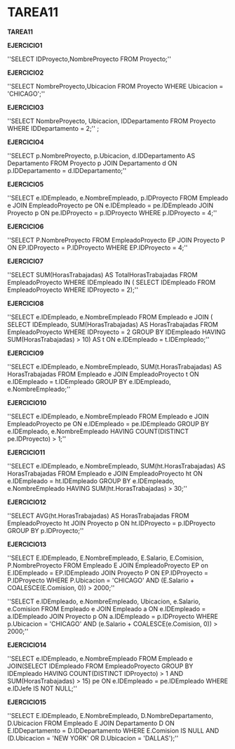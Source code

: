 # TAREA11
**TAREA11**

	
**EJERCICIO1**

''SELECT IDProyecto,NombreProyecto
       FROM Proyecto;''
	
**EJERCICIO2**

''SELECT NombreProyecto,Ubicacion
FROM Proyecto
WHERE Ubicacion = 'CHICAGO';''

	
**EJERCICIO3**

''SELECT NombreProyecto, Ubicacion, IDDepartamento
FROM Proyecto
WHERE IDDepartamento = 2;''
;
	
**EJERCICIO4**

''SELECT p.NombreProyecto, p.Ubicacion, d.IDDepartamento AS Departamento
FROM Proyecto p
JOIN Departamento d ON p.IDDepartamento = d.IDDepartamento;''

	
**EJERCICIO5**

''SELECT e.IDEmpleado, e.NombreEmpleado, p.IDProyecto
FROM Empleado e
JOIN EmpleadoProyecto pe ON e.IDEmpleado = pe.IDEmpleado
JOIN Proyecto p ON pe.IDProyecto = p.IDProyecto
WHERE p.IDProyecto = 4;''

**EJERCICIO6**

''SELECT P.NombreProyecto
FROM EmpleadoProyecto EP
JOIN Proyecto P ON EP.IDProyecto = P.IDProyecto
WHERE EP.IDProyecto = 4;''

**EJERCICIO7**

''SELECT SUM(HorasTrabajadas) AS TotalHorasTrabajadas
FROM EmpleadoProyecto
WHERE IDEmpleado IN (
SELECT IDEmpleado
FROM EmpleadoProyecto
WHERE IDProyecto = 2);''

**EJERCICIO8**

''SELECT e.IDEmpleado, e.NombreEmpleado
FROM Empleado e
JOIN (
SELECT IDEmpleado, SUM(HorasTrabajadas) AS HorasTrabajadas
FROM EmpleadoProyecto
WHERE IDProyecto = 2
GROUP BY IDEmpleado
HAVING SUM(HorasTrabajadas) > 10) AS t ON e.IDEmpleado = t.IDEmpleado;''


**EJERCICIO9**

''SELECT e.IDEmpleado, e.NombreEmpleado, SUM(t.HorasTrabajadas) AS HorasTrabajadas
FROM Empleado e
JOIN EmpleadoProyecto t ON e.IDEmpleado = t.IDEmpleado
GROUP BY e.IDEmpleado, e.NombreEmpleado;''

**EJERCICIO10**

''SELECT e.IDEmpleado, e.NombreEmpleado
FROM Empleado e
JOIN EmpleadoProyecto pe ON e.IDEmpleado = pe.IDEmpleado
GROUP BY e.IDEmpleado, e.NombreEmpleado
HAVING COUNT(DISTINCT pe.IDProyecto) > 1;''

**EJERCICIO11**

''SELECT e.IDEmpleado, e.NombreEmpleado, SUM(ht.HorasTrabajadas) AS HorasTrabajadas
FROM Empleado e
JOIN EmpleadoProyecto ht ON e.IDEmpleado = ht.IDEmpleado
GROUP BY e.IDEmpleado, e.NombreEmpleado
HAVING SUM(ht.HorasTrabajadas) > 30;''

**EJERCICIO12**

''SELECT AVG(ht.HorasTrabajadas) AS HorasTrabajadas
FROM EmpleadoProyecto ht
JOIN Proyecto p ON ht.IDProyecto = p.IDProyecto
GROUP BY p.IDProyecto;''

**EJERCICIO13**

''SELECT E.IDEmpleado, E.NombreEmpleado, E.Salario, E.Comision, P.NombreProyecto
FROM Empleado E
JOIN EmpleadoProyecto EP on E.IDEmpleado = EP.IDEmpleado
JOIN Proyecto P ON EP.IDProyecto = P.IDProyecto
WHERE P.Ubicacion = 'CHICAGO' AND (E.Salario + COALESCE(E.Comision, 0)) > 2000;''

''SELECT e.IDEmpleado, e.NombreEmpleado, Ubicacion, e.Salario, e.Comision
FROM Empleado e
JOIN Empleado a ON e.IDEmpleado = a.IDEmpleado
JOIN Proyecto p ON a.IDEmpleado = p.IDProyecto
WHERE p.Ubicacion = 'CHICAGO' AND (e.Salario + COALESCE(e.Comision, 0)) > 2000;''

**EJERCICIO14**

''SELECT e.IDEmpleado, e.NombreEmpleado
FROM Empleado e
JOIN(SELECT IDEmpleado
FROM EmpleadoProyecto
GROUP BY IDEmpleado
HAVING COUNT(DISTINCT IDProyecto) > 1
AND SUM(HorasTrabajadas) > 15)
pe ON e.IDEmpleado = pe.IDEmpleado
WHERE e.IDJefe IS NOT NULL;''

**EJERCICIO15**

''SELECT E.IDEmpleado, E.NombreEmpleado, D.NombreDepartamento, D.Ubicacion
FROM Empleado E
JOIN Departamento D ON E.IDDepartamento = D.IDDepartamento
WHERE  E.Comision IS NULL AND (D.Ubicacion = 'NEW YORK' OR D.Ubicacion = 'DALLAS');''
